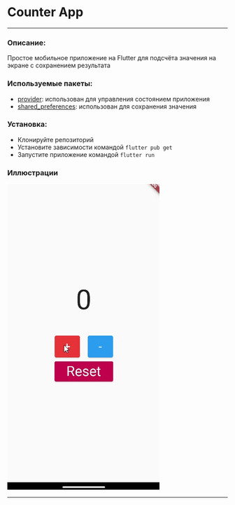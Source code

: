 # Counter App
___
### Описание:
Простое мобильное приложение на Flutter для подсчёта значения на экране с сохранением результата

### Используемые пакеты:
- [provider](https://pub.dev/packages/provider): использован для управления состоянием приложения
- [shared_preferences](https://pub.dev/packages/shared_preferences): использован для сохранения значения

### Установка:
- Клонируйте репозиторий
- Установите зависимости командой `flutter pub get`
- Запустите приложение командой `flutter run`

### Иллюстрации
![Иллюстрация к проекту](https://github.com/sonixkd/counter_app/blob/feature/image/gif_count.gif)
___
